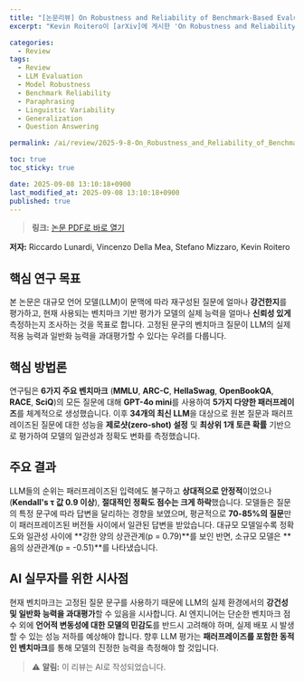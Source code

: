 ```yaml
---
title: "[논문리뷰] On Robustness and Reliability of Benchmark-Based Evaluation of LLMs"
excerpt: "Kevin Roitero이 [arXiv]에 게시한 'On Robustness and Reliability of Benchmark-Based Evaluation of LLMs' 논문에 대한 자세한 리뷰입니다."

categories:
  - Review
tags:
  - Review
  - LLM Evaluation
  - Model Robustness
  - Benchmark Reliability
  - Paraphrasing
  - Linguistic Variability
  - Generalization
  - Question Answering

permalink: /ai/review/2025-9-8-On_Robustness_and_Reliability_of_Benchmark-Based_Evaluation_of_LLMs/

toc: true
toc_sticky: true

date: 2025-09-08 13:10:18+0900
last_modified_at: 2025-09-08 13:10:18+0900
published: true
---
```

> **링크:** [논문 PDF로 바로 열기](https://arxiv.org/abs/2509.04013)

**저자:** Riccardo Lunardi, Vincenzo Della Mea, Stefano Mizzaro, Kevin Roitero



## 핵심 연구 목표
본 논문은 대규모 언어 모델(LLM)이 문맥에 따라 재구성된 질문에 얼마나 **강건한지**를 평가하고, 현재 사용되는 벤치마크 기반 평가가 모델의 실제 능력을 얼마나 **신뢰성 있게** 측정하는지 조사하는 것을 목표로 합니다. 고정된 문구의 벤치마크 질문이 LLM의 실제 적용 능력과 일반화 능력을 과대평가할 수 있다는 우려를 다룹니다.

## 핵심 방법론
연구팀은 **6가지 주요 벤치마크** (**MMLU**, **ARC-C**, **HellaSwag**, **OpenBookQA**, **RACE**, **SciQ**)의 모든 질문에 대해 **GPT-4o mini**를 사용하여 **5가지 다양한 패러프레이즈**를 체계적으로 생성했습니다. 이후 **34개의 최신 LLM**을 대상으로 원본 질문과 패러프레이즈된 질문에 대한 성능을 **제로샷(zero-shot) 설정** 및 **최상위 1개 토큰 확률** 기반으로 평가하여 모델의 일관성과 정확도 변화를 측정했습니다.

## 주요 결과
LLM들의 순위는 패러프레이즈된 입력에도 불구하고 **상대적으로 안정적**이었으나 (**Kendall's τ 값 0.9 이상**), **절대적인 정확도 점수는 크게 하락**했습니다. 모델들은 질문의 특정 문구에 따라 답변을 달리하는 경향을 보였으며, 평균적으로 **70-85%의 질문**만이 패러프레이즈된 버전들 사이에서 일관된 답변을 받았습니다. 대규모 모델일수록 정확도와 일관성 사이에 **강한 양의 상관관계(p = 0.79)**를 보인 반면, 소규모 모델은 **음의 상관관계(p = -0.51)**를 나타냈습니다.

## AI 실무자를 위한 시사점
현재 벤치마크는 고정된 질문 문구를 사용하기 때문에 LLM의 실제 환경에서의 **강건성 및 일반화 능력을 과대평가**할 수 있음을 시사합니다. AI 엔지니어는 단순한 벤치마크 점수 외에 **언어적 변동성에 대한 모델의 민감도**를 반드시 고려해야 하며, 실제 배포 시 발생할 수 있는 성능 저하를 예상해야 합니다. 향후 LLM 평가는 **패러프레이즈를 포함한 동적인 벤치마크**를 통해 모델의 진정한 능력을 측정해야 할 것입니다.

> ⚠️ **알림:** 이 리뷰는 AI로 작성되었습니다.